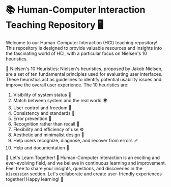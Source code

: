 # 📚 Human-Computer Interaction Teaching Repository 🖥️

Welcome to our Human-Computer Interaction (HCI) teaching repository! This repository is designed to provide valuable resources and insights into the fascinating world of HCI, with a particular focus on Nielsen's 10 heuristics. 

🔑 Nielsen's 10 Heuristics: Nielsen's heuristics, proposed by Jakob Nielsen, are a set of ten fundamental principles used for evaluating user interfaces. These heuristics act as guidelines to identify potential usability issues and improve the overall user experience. The 10 heuristics are:

1. Visibility of system status 👀
2. Match between system and the real world 🌍
3. User control and freedom 🚪
4. Consistency and standards 📏
5. Error prevention 🚫
6. Recognition rather than recall 🧠
7. Flexibility and efficiency of use ⚙️
8. Aesthetic and minimalist design 🎨
9. Help users recognize, diagnose, and recover from errors 🩹
10. Help and documentation 📖

🌟 Let's Learn Together! 🌟 Human-Computer Interaction is an exciting and ever-evolving field, and we believe in continuous learning and improvement. Feel free to share your insights, questions, and discoveries in the `Discussion` section. Let's collaborate and create user-friendly experiences together! Happy learning! 🚀